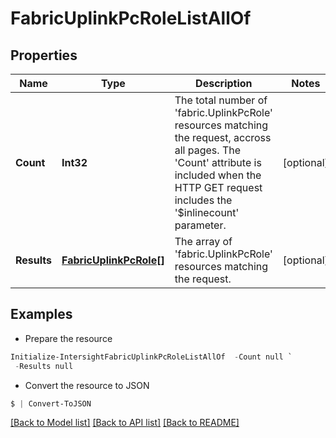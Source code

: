 # FabricUplinkPcRoleListAllOf
## Properties

Name | Type | Description | Notes
------------ | ------------- | ------------- | -------------
**Count** | **Int32** | The total number of &#39;fabric.UplinkPcRole&#39; resources matching the request, accross all pages. The &#39;Count&#39; attribute is included when the HTTP GET request includes the &#39;$inlinecount&#39; parameter. | [optional] 
**Results** | [**FabricUplinkPcRole[]**](FabricUplinkPcRole.md) | The array of &#39;fabric.UplinkPcRole&#39; resources matching the request. | [optional] 

## Examples

- Prepare the resource
```powershell
Initialize-IntersightFabricUplinkPcRoleListAllOf  -Count null `
 -Results null
```

- Convert the resource to JSON
```powershell
$ | Convert-ToJSON
```

[[Back to Model list]](../README.md#documentation-for-models) [[Back to API list]](../README.md#documentation-for-api-endpoints) [[Back to README]](../README.md)

